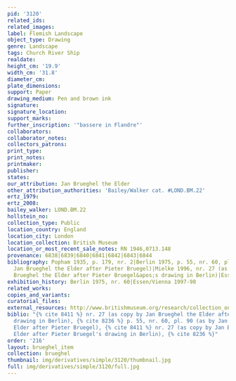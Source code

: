 ```yaml
---
pid: '3120'
related_ids: 
related_images: 
label: Flemish Landscape
object_type: Drawing
genre: Landscape
tags: Church River Ship
realdate: 
height_cm: '19.9'
width_cm: '31.8'
diameter_cm: 
plate_dimensions: 
support: Paper
drawing_medium: Pen and brown ink
signature: 
signature_location: 
support_marks: 
further_inscription: '"bassere in Flandre"'
collaborators: 
collaborator_notes: 
collectors_patrons: 
print_type: 
print_notes: 
printmaker: 
publisher: 
states: 
our_attribution: Jan Brueghel the Elder
other_attribution_authorities: 'Bailey/Walker cat. #LOND.BM.22'
ertz_1979: 
ertz_2008: 
bailey_walker: LOND.BM.22
hollstein_no: 
collection_type: Public
location_country: England
location_city: London
location_collection: British Museum
location_or_most_recent_sale_notes: RN 1946,0713.148
provenance: 6838|6839|6840|6841|6842|6843|6844
bibliography: Popham 1935, p. 179, nr. 2|Berlin 1975, p. 55, nr. 60, pl. 90 (as by
  Jan Brueghel the Elder after Pieter Bruegel)|Mielke 1996, nr. 27 (as copy by Jan
  Brueghel the Elder after Pieter Bruegel&apos;s drawing in Berlin)|Essen/Vienna 1997-98
exhibition_history: Berlin 1975, nr. 60|Essen/Vienna 1997-98
related_works: 
copies_and_variants: 
curatorial_files: 
external_resources: http://www.britishmuseum.org/research/collection_online/collection_object_details.aspx?objectId=712251&partId=1&searchText=1946%2C0713.148&view=list&page=1
biblio: "{% cite 8411 %} nr. 27 (as copy by Jan Brueghel the Elder after Pieter Bruegel's
  drawing in Berlin), {% cite 8236 %} p. 55, nr. 60, pl. 90 (as by Jan Brueghel the
  Elder after Pieter Bruegel), {% cite 8411 %} nr. 27 (as copy by Jan Brueghel the
  Elder after Pieter Bruegel's drawing in Berlin), {% cite 8236 %}"
order: '216'
layout: brueghel_item
collection: brueghel
thumbnail: img/derivatives/simple/3120/thumbnail.jpg
full: img/derivatives/simple/3120/full.jpg
---
```

